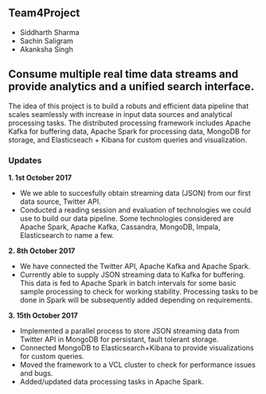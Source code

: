 ## Team4Project

- Siddharth Sharma
- Sachin Saligram
- Akanksha Singh

## Consume multiple real time data streams and provide analytics and a unified search interface.

The idea of this project is to build a robuts and efficient data pipeline that scales seamlessly with increase in input data sources and analytical processing tasks. The distributed processing framework includes Apache Kafka for buffering data, Apache Spark for processing data, MongoDB for storage, and Elasticseach + Kibana for custom queries and visualization.


### Updates

  __1. 1st October 2017__

  * We we able to succesfully obtain streaming data (JSON) from our first data source, Twitter API.
  * Conducted a reading session and evaluation of technologies we could use to build our data pipeline. Some technologies considered are Apache Spark, Apache Kafka, Cassandra, MongoDB, Impala, Elasticsearch to name a few.

  __2. 8th October 2017__

  * We have connected the Twitter API, Apache Kafka and Apache Spark.
  * Currently able to supply JSON streaming data to Kafka for buffering. This data is fed to Apache Spark in batch intervals for some basic sample processing to check for working stability. Processing tasks to be done in Spark will be subsequently added depending on requirements.

  __3. 15th October 2017__

  * Implemented a parallel process to store JSON streaming data from Twitter API in MongoDB for persistant, fault tolerant storage.
* Connected MongoDB to Elasticsearch+Kibana to provide visualizations for custom queries.
* Moved the framework to a VCL cluster to check for performance issues and bugs.
* Added/updated data processing tasks in Apache Spark.
